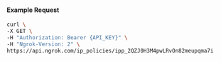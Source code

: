 <!-- Generated by nd gen api-examples. DO NOT EDIT. -->
#### Example Request
```bash
curl \
-X GET \
-H "Authorization: Bearer {API_KEY}" \
-H "Ngrok-Version: 2" \
https://api.ngrok.com/ip_policies/ipp_2QZJ0H3M4pwLRvOn82meupqma7i
